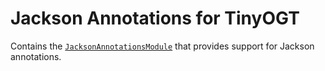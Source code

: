 # Jackson Annotations for TinyOGT

Contains the [`JacksonAnnotationsModule`](src/main/java/eu/toolchain/ogt/JacksonAnnotationsModule.java)
that provides support for Jackson annotations.
